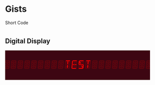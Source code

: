# Gists
Short Code 

#

## Digital Display
![ Image of DigitalDisplay](images/Digital%20Display.png) 
